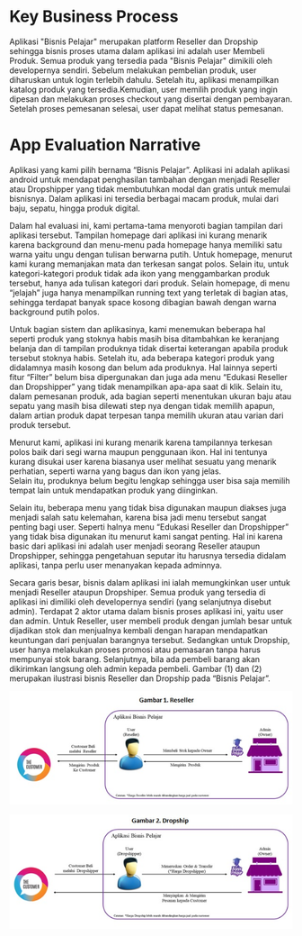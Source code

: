 # Key Business Process

Aplikasi "Bisnis Pelajar" merupakan platform Reseller dan Dropship sehingga bisnis proses utama dalam aplikasi ini adalah user Membeli Produk. Semua produk yang tersedia pada "Bisnis Pelajar" dimikili oleh developernya sendiri.
Sebelum melakukan pembelian produk, user diharuskan untuk login terlebih dahulu. Setelah itu, aplikasi menampilkan katalog produk yang tersedia.Kemudian, user memilih produk yang ingin dipesan dan melakukan proses checkout yang disertai dengan pembayaran. 
Setelah proses pemesanan selesai, user dapat melihat status pemesanan.

# App Evaluation Narrative

Aplikasi yang kami pilih bernama “Bisnis Pelajar”. Aplikasi ini adalah aplikasi android untuk mendapat penghasilan tambahan dengan menjadi Reseller atau Dropshipper yang tidak membutuhkan modal dan gratis untuk memulai bisnisnya. 
Dalam aplikasi ini tersedia berbagai macam produk, mulai dari baju, sepatu, hingga produk digital. 

Dalam hal evaluasi ini, kami pertama-tama menyoroti bagian tampilan dari aplikasi tersebut. 
Tampilan homepage dari aplikasi ini kurang menarik karena background dan menu-menu pada homepage hanya memiliki satu warna yaitu ungu dengan tulisan berwarna putih. 
Untuk homepage, menurut kami kurang memanjakan mata dan terkesan sangat polos. 
Selain itu, untuk kategori-kategori produk tidak ada ikon yang menggambarkan produk tersebut, hanya ada tulisan kategori dari produk. 
Selain homepage, di menu “jelajah” juga hanya menampilkan running text yang terletak di bagian atas, sehingga terdapat banyak space kosong dibagian bawah dengan warna background putih polos.

Untuk bagian sistem dan aplikasinya, kami menemukan beberapa hal seperti produk yang stoknya habis masih bisa ditambahkan ke keranjang belanja dan di tampilan produknya tidak disertai keterangan apabila produk tersebut stoknya habis. 
Setelah itu, ada beberapa kategori produk yang didalamnya masih kosong dan belum ada produknya. Hal lainnya seperti fitur “Filter” belum bisa dipergunakan dan juga ada menu “Edukasi Reseller dan Dropshipper” yang tidak menampilkan apa-apa saat di klik. 
Selain itu, dalam pemesanan produk, ada bagian seperti menentukan ukuran baju atau sepatu yang masih bisa dilewati step nya dengan tidak memilih apapun, dalam artian produk dapat terpesan tanpa memilih ukuran atau varian dari produk tersebut. 

Menurut kami, aplikasi ini kurang menarik karena tampilannya terkesan polos baik dari segi warna maupun penggunaan ikon. 
Hal ini tentunya kurang disukai user karena biasanya user melihat sesuatu yang menarik perhatian, seperti warna yang bagus dan ikon yang jelas.  
Selain itu, produknya belum begitu lengkap sehingga user bisa saja memilih tempat lain untuk mendapatkan produk yang diinginkan.

Selain itu, beberapa menu yang tidak bisa digunakan maupun diakses juga menjadi salah satu kelemahan, karena bisa jadi menu tersebut sangat penting bagi user. 
Seperti halnya menu “Edukasi Reseller dan Dropshipper” yang tidak bisa digunakan itu menurut kami sangat penting. 
Hal ini karena basic dari aplikasi ini adalah user menjadi seorang Reseller ataupun Dropshipper, sehingga pengetahuan seputar itu harusnya tersedia didalam aplikasi, tanpa perlu user menanyakan kepada adminnya.

Secara garis besar, bisnis dalam aplikasi ini ialah memungkinkan user untuk menjadi Reseller ataupun Dropshiper. Semua produk yang tersedia di aplikasi ini dimiliki oleh developernya sendiri (yang selanjutnya disebut admin). Terdapat 2 aktor utama dalam bisnis proses aplikasi ini, yaitu user dan admin. 
Untuk Reseller, user membeli produk dengan jumlah besar untuk dijadikan stok dan menjualnya kembali dengan harapan mendapatkan keuntungan dari penjualan barangnya tersebut. Sedangkan untuk Dropship, user hanya melakukan proses promosi atau pemasaran tanpa harus mempunyai stok barang. 
Selanjutnya, bila ada pembeli barang akan dikirimkan langsung oleh admin kepada pembeli. Gambar (1) dan (2) merupakan ilustrasi bisnis Reseller dan Dropship pada “Bisnis Pelajar”.


![Image of Reseller](https://github.com/kiyahza27/Assignment1-HCI/blob/hw2/Task%201/Business%20Process%20Reseller.jpg)


![Image of Reseller](https://github.com/kiyahza27/Assignment1-HCI/blob/hw2/Task%201/Business%20Process%20Dropship.jpg)

